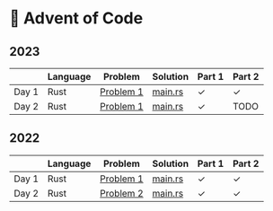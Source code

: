 # 🎄 Advent of Code

## 2023

|        | Language | Problem                                           | Solution                                                                                        | Part 1  | Part 2 |
|--------|----------|---------------------------------------------------|-------------------------------------------------------------------------------------------------|---------|--------|
| Day 1  | Rust     |[Problem 1](https://adventofcode.com/2023/day/1)   | [main.rs](https://github.com/carminexx/Advent-Of-Code/blob/develop/rust/2023/day-1/src/main.rs) | ✓       | ✓      |
| Day 2  | Rust     |[Problem 1](https://adventofcode.com/2023/day/2)   | [main.rs](https://github.com/carminexx/Advent-Of-Code/blob/develop/rust/2023/day-2/src/main.rs) | ✓       | TODO   |


## 2022

|        | Language | Problem                                           | Solution                                                                                        | Part 1  | Part 2 |
|--------|----------|---------------------------------------------------|-------------------------------------------------------------------------------------------------|---------|--------|
| Day 1  | Rust     |[Problem 1](https://adventofcode.com/2022/day/1)   | [main.rs](https://github.com/carminexx/Advent-Of-Code/blob/develop/rust/2022/day-1/src/main.rs) | ✓       | ✓      |
| Day 2  | Rust     |[Problem 2](https://adventofcode.com/2022/day/2)   | [main.rs](https://github.com/carminexx/Advent-Of-Code/blob/develop/rust/2022/day-2/src/main.rs) | ✓       | ✓      |